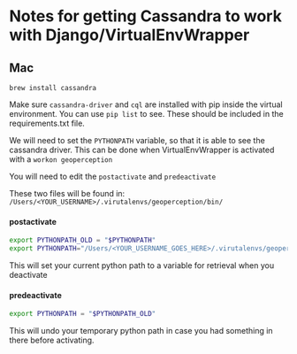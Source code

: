 # Notes for getting Cassandra to work with Django/VirtualEnvWrapper

## Mac

```
brew install cassandra
```

Make sure `cassandra-driver` and `cql` are installed with pip inside the virtual environment. You can use `pip list` to see. These should be included in the requirements.txt file.

We will need to set the `PYTHONPATH` variable, so that it is able to see the cassandra driver. This can be done when VirtualEnvWrapper is activated with a `workon geoperception`

You will need to edit the `postactivate` and `predeactivate`

These two files will be found in:
`/Users/<YOUR_USERNAME>/.virutalenvs/geoperception/bin/`

#### postactivate

```bash
export PYTHONPATH_OLD = "$PYTHONPATH"
export PYTHONPATH="/Users/<YOUR_USERNAME_GOES_HERE>/.virutalenvs/geoperception/lib/python3.4/site-packages"
```

This will set your current python path to a variable for retrieval when you deactivate


#### predeactivate

```bash
export PYTHONPATH = "$PYTHONPATH_OLD"
```

This will undo your temporary python path in case you had something in there before activating.
